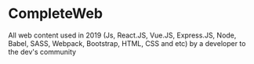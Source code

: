 # CompleteWeb
All web content used in 2019 (Js, React.JS, Vue.JS, Express.JS, Node, Babel, SASS, Webpack, Bootstrap, HTML, CSS and etc) by a developer to the dev's community
